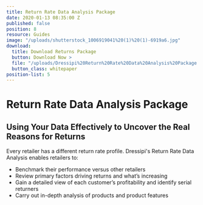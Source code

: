 ```yaml
---
title: Return Rate Data Analysis Package
date: 2020-01-13 08:35:00 Z
published: false
position: 8
resource: Guides
image: "/uploads/shutterstock_1006919041%20(1)%20(1)-6919a6.jpg"
download:
  title: Download Returns Package
  button: Download Now >
  file: "/uploads/Dressipi%20Return%20Rate%20Data%20Analysis%20Package.pdf"
  button_class: whitepaper
position-list: 5
---
```


# Return Rate Data Analysis Package

## Using Your Data Effectively to Uncover the Real Reasons for Returns

Every retailer has a different return rate profile. Dressipi's Return Rate Data Analysis enables retailers to:

* Benchmark their performance versus other retailers
* Review primary factors driving returns and what’s increasing
* Gain a detailed view of each customer’s profitability and identify serial returners
* Carry out in-depth analysis of products and product features

